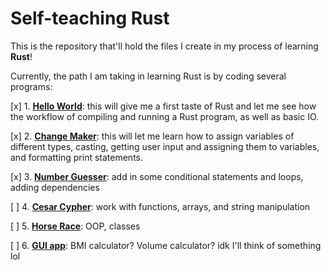 # Self-teaching Rust

This is the repository that'll hold the files I create in my process of learning **Rust**!

Currently, the path I am taking in learning Rust is by coding several programs:

[x] 1. <ins>**Hello World**</ins>: this will give me a first taste of Rust and let me see how the workflow of compiling and running a Rust program, as well as basic IO.

[x] 2. <ins>**Change Maker**</ins>: this will let me learn how to assign variables of different types, casting, getting user input and assigning them to variables, and formatting print statements.

[x] 3. <ins>**Number Guesser**</ins>: add in some conditional statements and loops, adding dependencies

[ ] 4. <ins>**Cesar Cypher**</ins>: work with functions, arrays, and string manipulation

[ ] 5. <ins>**Horse Race**</ins>: OOP, classes

[ ] 6. <ins>**GUI app**</ins>: BMI calculator? Volume calculator? idk I'll think of something lol

